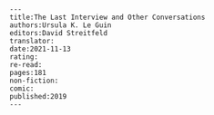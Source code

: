
    ---
    title:The Last Interview and Other Conversations 
    authors:Ursula K. Le Guin 
    editors:David Streitfeld
    translator:
    date:2021-11-13
    rating:
    re-read:
    pages:181
    non-fiction:
    comic:
    published:2019
    ---

    